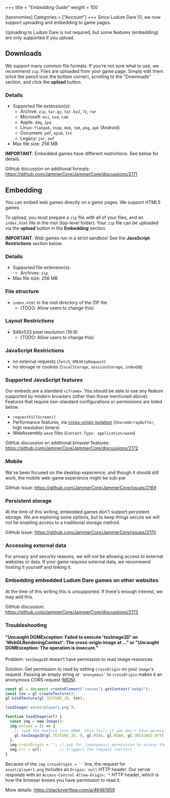 +++
title = "Embedding Guide"
weight = 100

[taxonomies]
Categories = ["Account"]
+++
Since Ludum Dare 51, we now support uploading and embedding to game pages.

Uploading to Ludum Dare is not required, but some features (embedding) are only supported if you upload.


## Downloads
We support many common file formats. If you're not sure what to use, we recommend `zip`. Files are uploaded from your game page. Simply edit them (click the pencil icon the bottom corner), scrolling to the "Downloads" section, and click the **upload** button.


### Details
* Supported file extension(s):
  * Archive: `zip`, `tar.gz`, `tar.bz2`, `7z`, `rar`
  * Microsoft: `msi`, `exe`, `com`
  * Apple: `dmg`, `ipa`
  * Linux: `flatpak`, `snap`, `deb`, `rpm`, `pkg`, `apk` (Android)
  * Document: `pdf`, `epub`, `txt`
  * Legacy: `jar`, `swf`
* Max file size: 256 MB

**IMPORTANT**: Embedded games have different restrictions. See below for details.

GitHub discussion on additional formats: <https://github.com/JammerCore/JammerCore/discussions/2171>

## Embedding
You can embed web games directly on a game pages. We support HTML5 games 

To upload, you must prepare a `zip` file with all of your files, and an `index.html` file in the root (top-level folder). Your `zip` file can be uploaded via the **upload** button in the **Embedding** section.

**IMPORTANT**: Web games run in a strict sandbox! See the **JavaScript Restrictions** section below.

### Details
* Supported file extension(s):
  * Archives: `zip`
* Max file size: 256 MB

### File structure 
* `index.html` in the root directory of the ZIP file
  * (TODO: Allow users to change this)

### Layout Restrictions
* 948x533 pixel resolution (16:9)
  * (TODO: Allow users to change this)

### JavaScript Restrictions
* no external requests (`fetch`, `XMLHttpRequest`)
* no storage or cookies (`localStorage`, `sessionStorage`, `indexDB`)

### Supported JavaScript features
Our embeds are a standard `<iframe>`. You should be able to use any feature supported by modern browsers (other than those mentioned above). Features that require non-standard configurations or permissions are listed below.

* `requestFullScreen()`
* Performance features, via [cross-origin isolation](https://web.dev/cross-origin-isolation-guide/) (`SharedArrayBuffer`, high resolution timers)
* WebAssembly `wasm` files (`Content-Type: application/wasm`)

GitHub discussion on additional browser features: https://github.com/JammerCore/JammerCore/discussions/2172

### Mobile
We've been focused on the desktop experience, and though it should still work, the mobile web-game experience might be sub-par.

GitHub issue: <https://github.com/JammerCore/JammerCore/issues/2169>

### Persistent storage
At the time of this writing, embedded games don't support persistent storage. We are exploring some options, but to keep things secure we will not be enabling access to a traditional storage method.

GitHub issue: <https://github.com/JammerCore/JammerCore/issues/2170>

### Accessing external data
For privacy and security reasons, we will not be allowing access to external websites or data. If your game requires external data, we recommend hosting it yourself and linking it.

### Embedding embedded Ludum Dare games on other websites
At the time of this writing this is unsupported. If there's enough interest, we may add this.

GitHub discussion: <https://github.com/JammerCore/JammerCore/discussions/2173>

### Troubleshooting

#### "Uncaught DOMException: Failed to execute 'texImage2D' on 'WebGLRenderingContext': The cross-origin image at ..." or "Uncaught DOMException: The operation is insecure."
Problem: `texImage2D` doesn't have permission to read image resources.

Solution: Get permission to read by setting `crossOrigin` on your `Image`'s request. Passing an empty string or `'anonymous'` to `crossOrigin` makes it an anonymous CORS request ([MDN](https://developer.mozilla.org/en-US/docs/Web/API/HTMLImageElement/crossOrigin)).

```javascript
const gl = document.createElement("canvas").getContext("webgl");
const tex = gl.createTexture();
gl.bindTexture(gl.TEXTURE_2D, tex);

loadImage('asset/player1.png');

function loadImage(url) {
  const img = new Image();
  img.onload = () => {
    // load the texture into VRAM. this fails if you don't have permission to access the response
    gl.texImage2D(gl.TEXTURE_2D, 0, gl.RGBA, gl.RGBA, gl.UNSIGNED_BYTE, img);
  };
  img.crossOrigin = ''; // ask for (anonymous) permission to access the response
  img.src = url;        // triggers the request (setter)
}
```
Because of the `img.crossOrigin = ''` line, the request for `asset/player1.png` includes an `Origin: null` HTTP header. Our server responds with an `Access-Control-Allow-Origin: *` HTTP header, which is how the browser knows you have permission to read it.

More details: <https://stackoverflow.com/a/46461959>
